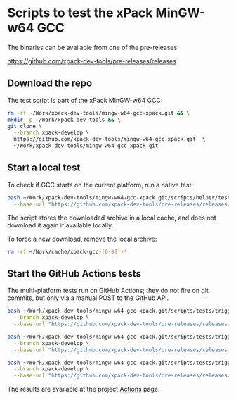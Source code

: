 # Scripts to test the xPack MinGW-w64 GCC

The binaries can be available from one of the pre-releases:

<https://github.com/xpack-dev-tools/pre-releases/releases>

## Download the repo

The test script is part of the xPack MinGW-w64 GCC:

```sh
rm -rf ~/Work/xpack-dev-tools/mingw-w64-gcc-xpack.git && \
mkdir -p ~/Work/xpack-dev-tools && \
git clone \
  --branch xpack-develop \
  https://github.com/xpack-dev-tools/mingw-w64-gcc-xpack.git  \
  ~/Work/xpack-dev-tools/mingw-w64-gcc-xpack.git
```

## Start a local test

To check if GCC starts on the current platform, run a native test:

```sh
bash ~/Work/xpack-dev-tools/mingw-w64-gcc-xpack.git/scripts/helper/tests/native-test.sh \
  --base-url "https://github.com/xpack-dev-tools/pre-releases/releases/download/test/"
```

The script stores the downloaded archive in a local cache, and
does not download it again if available locally.

To force a new download, remove the local archive:

```sh
rm -rf ~/Work/cache/xpack-gcc-[0-9]*-*
```

## Start the GitHub Actions tests

The multi-platform tests run on GitHub Actions; they do not fire on
git commits, but only via a manual POST to the GitHub API.

```sh
bash ~/Work/xpack-dev-tools/mingw-w64-gcc-xpack.git/scripts/tests/trigger-workflow-test-native.sh \
  --branch xpack-develop \
  --base-url "https://github.com/xpack-dev-tools/pre-releases/releases/download/test/"

bash ~/Work/xpack-dev-tools/mingw-w64-gcc-xpack.git/scripts/tests/trigger-workflow-test-docker-linux-x64.sh \
  --branch xpack-develop \
  --base-url "https://github.com/xpack-dev-tools/pre-releases/releases/download/test/"

bash ~/Work/xpack-dev-tools/mingw-w64-gcc-xpack.git/scripts/tests/trigger-workflow-test-docker-linux-arm.sh \
  --branch xpack-develop \
  --base-url "https://github.com/xpack-dev-tools/pre-releases/releases/download/test/"
```

The results are available at the project
[Actions](https://github.com/xpack-dev-tools/mingw-w64-gcc-xpack/actions/) page.
